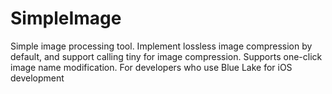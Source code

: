 # SimpleImage
Simple image processing tool. Implement lossless image compression by default, and support calling tiny for image compression. Supports one-click image name modification. For developers who use Blue Lake for iOS development
